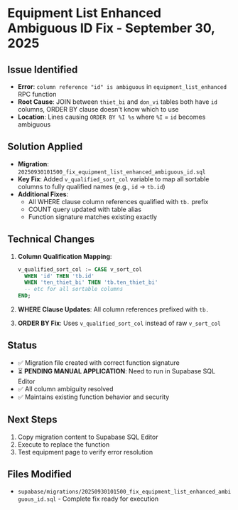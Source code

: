 # Equipment List Enhanced Ambiguous ID Fix - September 30, 2025

## Issue Identified
- **Error**: `column reference "id" is ambiguous` in `equipment_list_enhanced` RPC function
- **Root Cause**: JOIN between `thiet_bi` and `don_vi` tables both have `id` columns, ORDER BY clause doesn't know which to use
- **Location**: Lines causing `ORDER BY %I %s` where `%I` = `id` becomes ambiguous

## Solution Applied
- **Migration**: `20250930101500_fix_equipment_list_enhanced_ambiguous_id.sql`
- **Key Fix**: Added `v_qualified_sort_col` variable to map all sortable columns to fully qualified names (e.g., `id` → `tb.id`)
- **Additional Fixes**: 
  - All WHERE clause column references qualified with `tb.` prefix
  - COUNT query updated with table alias
  - Function signature matches existing exactly

## Technical Changes
1. **Column Qualification Mapping**:
   ```sql
   v_qualified_sort_col := CASE v_sort_col
     WHEN 'id' THEN 'tb.id'
     WHEN 'ten_thiet_bi' THEN 'tb.ten_thiet_bi'
     -- etc for all sortable columns
   END;
   ```

2. **WHERE Clause Updates**: All column references prefixed with `tb.`
3. **ORDER BY Fix**: Uses `v_qualified_sort_col` instead of raw `v_sort_col`

## Status
- ✅ Migration file created with correct function signature
- ⏳ **PENDING MANUAL APPLICATION**: Need to run in Supabase SQL Editor
- ✅ All column ambiguity resolved
- ✅ Maintains existing function behavior and security

## Next Steps
1. Copy migration content to Supabase SQL Editor
2. Execute to replace the function
3. Test equipment page to verify error resolution

## Files Modified
- `supabase/migrations/20250930101500_fix_equipment_list_enhanced_ambiguous_id.sql` - Complete fix ready for execution